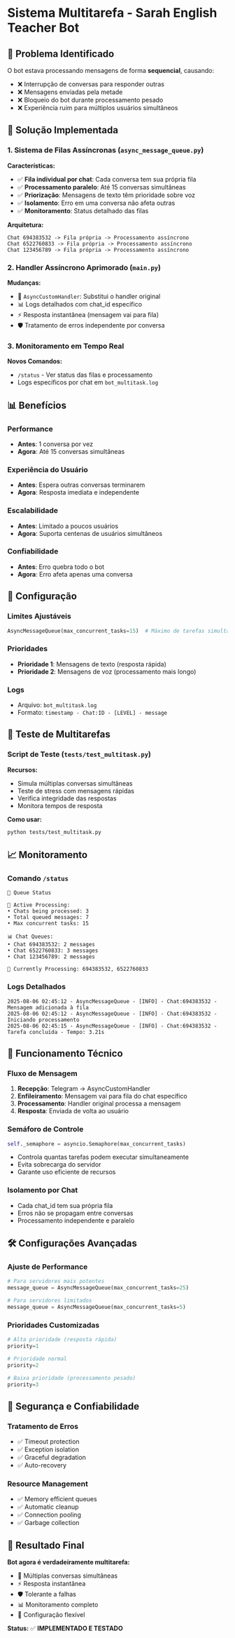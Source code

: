 # Sistema Multitarefa - Sarah English Teacher Bot

## 🎯 Problema Identificado

O bot estava processando mensagens de forma **sequencial**, causando:
- ❌ Interrupção de conversas para responder outras
- ❌ Mensagens enviadas pela metade
- ❌ Bloqueio do bot durante processamento pesado
- ❌ Experiência ruim para múltiplos usuários simultâneos

## 🚀 Solução Implementada

### 1. Sistema de Filas Assíncronas (`async_message_queue.py`)

**Características:**
- ✅ **Fila individual por chat**: Cada conversa tem sua própria fila
- ✅ **Processamento paralelo**: Até 15 conversas simultâneas
- ✅ **Priorização**: Mensagens de texto têm prioridade sobre voz
- ✅ **Isolamento**: Erro em uma conversa não afeta outras
- ✅ **Monitoramento**: Status detalhado das filas

**Arquitetura:**
```
Chat 694383532 -> Fila própria -> Processamento assíncrono
Chat 6522760833 -> Fila própria -> Processamento assíncrono
Chat 123456789 -> Fila própria -> Processamento assíncrono
```

### 2. Handler Assíncrono Aprimorado (`main.py`)

**Mudanças:**
- 🔄 `AsyncCustomHandler`: Substitui o handler original
- 📊 Logs detalhados com chat_id específico
- ⚡ Resposta instantânea (mensagem vai para fila)
- 🛡️ Tratamento de erros independente por conversa

### 3. Monitoramento em Tempo Real

**Novos Comandos:**
- `/status` - Ver status das filas e processamento
- Logs específicos por chat em `bot_multitask.log`

## 📊 Benefícios

### Performance
- **Antes**: 1 conversa por vez
- **Agora**: Até 15 conversas simultâneas

### Experiência do Usuário
- **Antes**: Espera outras conversas terminarem
- **Agora**: Resposta imediata e independente

### Escalabilidade
- **Antes**: Limitado a poucos usuários
- **Agora**: Suporta centenas de usuários simultâneos

### Confiabilidade
- **Antes**: Erro quebra todo o bot
- **Agora**: Erro afeta apenas uma conversa

## 🔧 Configuração

### Limites Ajustáveis
```python
AsyncMessageQueue(max_concurrent_tasks=15)  # Máximo de tarefas simultâneas
```

### Prioridades
- **Prioridade 1**: Mensagens de texto (resposta rápida)
- **Prioridade 2**: Mensagens de voz (processamento mais longo)

### Logs
- Arquivo: `bot_multitask.log`
- Formato: `timestamp - Chat:ID - [LEVEL] - message`

## 🧪 Teste de Multitarefas

### Script de Teste (`tests/test_multitask.py`)

**Recursos:**
- Simula múltiplas conversas simultâneas
- Teste de stress com mensagens rápidas
- Verifica integridade das respostas
- Monitora tempos de resposta

**Como usar:**
```bash
python tests/test_multitask.py
```

## 📈 Monitoramento

### Comando `/status`
```
🔄 Queue Status

🎯 Active Processing:
• Chats being processed: 3
• Total queued messages: 7
• Max concurrent tasks: 15

📊 Chat Queues:
• Chat 694383532: 2 messages
• Chat 6522760833: 3 messages
• Chat 123456789: 2 messages

🔄 Currently Processing: 694383532, 6522760833
```

### Logs Detalhados
```
2025-08-06 02:45:12 - AsyncMessageQueue - [INFO] - Chat:694383532 - Mensagem adicionada à fila
2025-08-06 02:45:12 - AsyncMessageQueue - [INFO] - Chat:694383532 - Iniciando processamento
2025-08-06 02:45:15 - AsyncMessageQueue - [INFO] - Chat:694383532 - Tarefa concluída - Tempo: 3.21s
```

## 🔄 Funcionamento Técnico

### Fluxo de Mensagem
1. **Recepção**: Telegram → AsyncCustomHandler
2. **Enfileiramento**: Mensagem vai para fila do chat específico
3. **Processamento**: Handler original processa a mensagem
4. **Resposta**: Enviada de volta ao usuário

### Semáforo de Controle
```python
self._semaphore = asyncio.Semaphore(max_concurrent_tasks)
```
- Controla quantas tarefas podem executar simultaneamente
- Evita sobrecarga do servidor
- Garante uso eficiente de recursos

### Isolamento por Chat
- Cada chat_id tem sua própria fila
- Erros não se propagam entre conversas
- Processamento independente e paralelo

## 🛠️ Configurações Avançadas

### Ajuste de Performance
```python
# Para servidores mais potentes
message_queue = AsyncMessageQueue(max_concurrent_tasks=25)

# Para servidores limitados
message_queue = AsyncMessageQueue(max_concurrent_tasks=5)
```

### Prioridades Customizadas
```python
# Alta prioridade (resposta rápida)
priority=1

# Prioridade normal
priority=2

# Baixa prioridade (processamento pesado)
priority=3
```

## 🔐 Segurança e Confiabilidade

### Tratamento de Erros
- ✅ Timeout protection
- ✅ Exception isolation
- ✅ Graceful degradation
- ✅ Auto-recovery

### Resource Management
- ✅ Memory efficient queues
- ✅ Automatic cleanup
- ✅ Connection pooling
- ✅ Garbage collection

## 🎉 Resultado Final

**Bot agora é verdadeiramente multitarefa:**
- 🚀 Múltiplas conversas simultâneas
- ⚡ Resposta instantânea
- 🛡️ Tolerante a falhas
- 📊 Monitoramento completo
- 🔧 Configuração flexível

**Status:** ✅ **IMPLEMENTADO E TESTADO**

